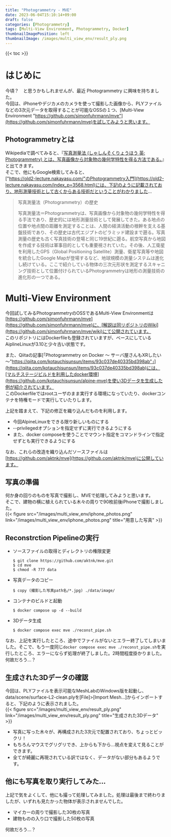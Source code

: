 ```yaml
---
title: "Photogrammetry - MVE"
date: 2023-06-04T15:10:14+09:00
draft: false
categories: [Photogrammetry]
tags: [Multi-View Environment, Photogrammetry, Docker]
thumbnailImagePosition: left
thumbnailImage: /images/multi_view_env/result_ply.png
---
```


{{< toc >}}

# はじめに

今頃？　と思うかもしれませんが、最近 Photogrammetry に興味を持ちました。  
今回は、iPhoneやデジカメのカメラを使って撮影した画像から、PLYファイルなどの3次元データを取得することが可能なOSSの１つ、[Multi-View Environment "https://github.com/simonfuhrmann/mve"](https://github.com/simonfuhrmann/mve)を試してみようと思います。

## Photogrammetryとは

Wikipediaで調べてみると、『[写真測量法 (しゃしんそくりょうほう 英: Photogrammetry) とは、写真画像から対象物の幾何学特性を得る方法である。](https://ja.wikipedia.org/wiki/%E5%86%99%E7%9C%9F%E6%B8%AC%E9%87%8F%E6%B3%95)』と出てきます。  
そこで、他にもGoogle検索してみると、  
["https://old2-lecture.nakayasu.com/"のPhotogrammetry入門](https://old2-lecture.nakayasu.com/index_p=3568.html)には、下記のように記載されており、地形測量技術として古くからある技術だということがわかりました...

> 写真測量法（Photogrammetry）の歴史
>
> 写真測量法＝Photogrammetryは、写真画像から対象物の幾何学特性を得る手法であり、歴史的には地形測量技術として発展してきた。ある地点の位置や地点間の距離を測定することは、人間の経済活動の根幹を支える基盤技術であり、その歴史は古代エジプトのピラミッド建設まで遡る。写真測量の歴史も古く写真技術の登場と同じ19世紀に遡る。航空写真から地図を作成する技術は軍事目的としても重要視されていた。その後、人工衛星を利用したGPS（Global Positioning Satellite）測量、衛星写真等や地図を統合したGoogle Mapが登場するなど、地球規模の測量システムは進化し続けている。ここで紹介している物体の三次元形状を測定するスキャニング技術として位置付けられているPhotogrammetryは地形の測量技術の進化形の一つである。

# Multi-View Environment

今回試してみるPhotogrammetryのOSSであるMulti-View Environmentは[https://github.com/simonfuhrmann/mve](https://github.com/simonfuhrmann/mve)に、[解説は同リポジトリのWiki](https://github.com/simonfuhrmann/mve/wiki)にて公開されています。  
このリポジトリにはDockerfileも登録されていますが、ベースにしているAiplineLinuxが3.10と少々古い状態です。

また、Qiitaの記事[「Photogrammetry on Docker ～ サーバ屋さんもXRしたい ～"https://qiita.com/kotauchisunsun/items/93c037de40335bd398ab"」](https://qiita.com/kotauchisunsun/items/93c037de40335bd398ab)には、[マルチステージビルドを利用したdocker環境](https://github.com/kotauchisunsun/alpine-mve)を使い3Dデータを生成した例が紹介されています。  
このDockerfileではrootユーザのまま実行する環境になっていたり、dockerコンテナを特権モードで実行していたりします。

上記を踏まえて、下記の修正を織り込んだものを利用します。
* 今回AlpineLinuxをできる限り新しいものにする
* --privilegedオプションを指定せずに実行できるようにする
* また、docker composeを使うことでマウント指定をコマンドラインで指定せずとも実行できるようにする

なお、これらの改造を織り込んだソースファイルは[https://github.com/aktnk/mve](https://github.com/aktnk/mve)に公開しています。

## 写真の準備

何か身の回りのものを写真で撮影し、MVEで処理してみようと思います。  
そこで、建物の横に植えられている木々の周りで90枚前後iPhoneで撮影しました。  
{{< figure src="/images/multi_view_env/iphone_photos.png" link="/images/multi_view_env/iphone_photos.png" title="用意した写真" >}}

## Reconstrction Pipelineの実行

* ソースファイルの取得とディレクトリの権限変更
  ```
  $ git clone https://github.com/aktnk/mve.git
  $ cd mve
  $ chmod -R 777 data
  ```
* 写真データのコピー
  ```
  $ copy (撮影した写真path名/*.jpg) ./data/image/
  ```
* コンテナのビルドと起動
  ```
  $ docker compose up -d --build
  ```
* 3Dデータ生成
  ```
  $ docker compose exec mve ./reconst_pipe.sh
  ```

なお、上記を実行したところ、途中でファイルがないとエラー終了してしまいました。そこで、もう一度同じ`docker compose exec mve ./reconst_pipe.sh`を実行したところ、エラーにならず処理が終了しました。2時間程度掛かりました。何故だろう…？

## 生成された3Dデータの確認

今回は、PLYファイルを表示可能なMeshLabのWindows版を起動し、data/scene/surface-L2-clean.plyを[File]>[Import Mesh...]からインポートすると、下記のように表示されました。  
{{< figure src="/images/multi_view_env/result_ply.png" link="/images/multi_view_env/result_ply.png" title="生成された3Dデータ" >}}

* 写真に写った木々が、再構成された3次元で配置されており、ちょっとビックリ！
* もちろんマウスでグリグリでき、上からも下から...視点を変えて見ることができます。
* 全てが綺麗に再現されている訳ではなく、データがない部分もあるようです。

## 他にも写真を取り実行してみた...

上記で気をよくして、他にも撮って処理してみました。処理は最後まで終わりましたが、いずれも見たかった物体が表示されませんでした。
* マイカーの周りで撮影した30枚の写真
* 建物ものの入り口で撮影した50枚の写真

何故だろう…？